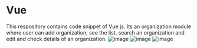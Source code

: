 # Vue
This respository contains code snippet of Vue js. Its an organization module where user can add organization, see the list, search an organization and edit and
check details of an organization.
![image](https://user-images.githubusercontent.com/116707628/209623795-342a2f40-3a38-4b94-a18c-a299759c1995.png)
![image](https://user-images.githubusercontent.com/116707628/209623835-17b1bd01-f4c3-49ee-8c45-c31c6d61d7ad.png)
![image](https://user-images.githubusercontent.com/116707628/209623867-a21cbf37-4bb5-47ab-892d-c7e088cf7db2.png)
